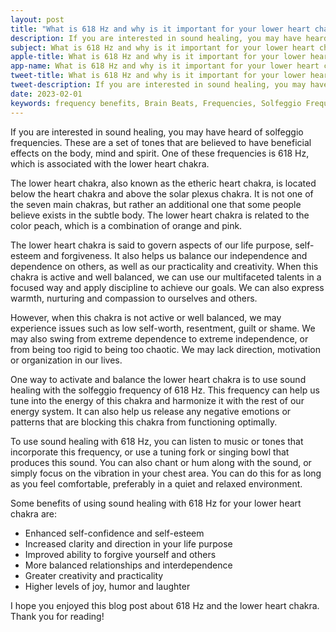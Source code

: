 ```yaml
---
layout: post
title: "What is 618 Hz and why is it important for your lower heart chakra?"
description: If you are interested in sound healing, you may have heard of solfeggio frequencies. These are a set of tones that are believed to have beneficial effects on the body, mind and spirit. One of these frequencies is 618 Hz, which is associated with the lower heart chakra.
subject: What is 618 Hz and why is it important for your lower heart chakra?
apple-title: What is 618 Hz and why is it important for your lower heart chakra?
app-name: What is 618 Hz and why is it important for your lower heart chakra?
tweet-title: What is 618 Hz and why is it important for your lower heart chakra?
tweet-description: If you are interested in sound healing, you may have heard of solfeggio frequencies. These are a set of tones that are believed to have beneficial effects on the body, mind and spirit. One of these frequencies is 618 Hz, which is associated with the lower heart chakra.
date: 2023-02-01
keywords: frequency benefits, Brain Beats, Frequencies, Solfeggio Frequency, lower heart Chakra, 618 Hz, Brain wave entrainment, sound therapy, 
---
```



If you are interested in sound healing, you may have heard of solfeggio frequencies. These are a set of tones that are believed to have beneficial effects on the body, mind and spirit. One of these frequencies is 618 Hz, which is associated with the lower heart chakra.

The lower heart chakra, also known as the etheric heart chakra, is located below the heart chakra and above the solar plexus chakra. It is not one of the seven main chakras, but rather an additional one that some people believe exists in the subtle body. The lower heart chakra is related to the color peach, which is a combination of orange and pink.

The lower heart chakra is said to govern aspects of our life purpose, self-esteem and forgiveness. It also helps us balance our independence and dependence on others, as well as our practicality and creativity. When this chakra is active and well balanced, we can use our multifaceted talents in a focused way and apply discipline to achieve our goals. We can also express warmth, nurturing and compassion to ourselves and others.

However, when this chakra is not active or well balanced, we may experience issues such as low self-worth, resentment, guilt or shame. We may also swing from extreme dependence to extreme independence, or from being too rigid to being too chaotic. We may lack direction, motivation or organization in our lives.

One way to activate and balance the lower heart chakra is to use sound healing with the solfeggio frequency of 618 Hz. This frequency can help us tune into the energy of this chakra and harmonize it with the rest of our energy system. It can also help us release any negative emotions or patterns that are blocking this chakra from functioning optimally.

To use sound healing with 618 Hz, you can listen to music or tones that incorporate this frequency, or use a tuning fork or singing bowl that produces this sound. You can also chant or hum along with the sound, or simply focus on the vibration in your chest area. You can do this for as long as you feel comfortable, preferably in a quiet and relaxed environment.

Some benefits of using sound healing with 618 Hz for your lower heart chakra are:

- Enhanced self-confidence and self-esteem
- Increased clarity and direction in your life purpose
- Improved ability to forgive yourself and others
- More balanced relationships and interdependence
- Greater creativity and practicality
- Higher levels of joy, humor and laughter


I hope you enjoyed this blog post about 618 Hz and the lower heart chakra.  Thank you for reading!

